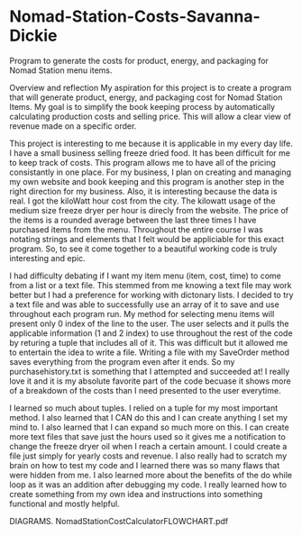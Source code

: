 # Nomad-Station-Costs-Savanna-Dickie
Program to generate the costs for product, energy, and packaging for Nomad Station menu items.

Overview and reflection My aspiration for this project is to create a program that will generate product, energy, and packaging cost for Nomad Station Items. My goal is to simplify the book keeping process by automatically calculating production costs and selling price. This will allow a clear view of revenue made on a specific order.

This project is interesting to me because it is applicable in my every day life. I have a small business selling freeze dried food. It has been difficult for me to keep track of costs. This program allows me to have all of the pricing consistantly in one place. For my business, I plan on creating and managing my own website and book keeping and this program is another step in the right direction for my business. Also, it is interesting because the data is real. I got the kiloWatt hour cost from the city. The kilowatt usage of the medium size freeze dryer per hour is direcly from the website. The price of the items is a rounded average between the last three times I have purchased items from the menu. Throughout the entire course I was notating strings and elements that I felt would be appliciable for this exact program. So, to see it come together to a beautiful working code is truly interesting and epic.

I had difficulty debating if I want my item menu (item, cost, time) to come from a list or a text file. This stemmed from me knowing a text file may work better but I had a preference for working with dictonary lists. I decided to try a text file and was able to successfully use an array of it to save and use throughout each program run. My method for selecting menu items will present only 0 index of the line to the user. The user selects and it pulls the applicable information (1 and 2 index) to use throughout the rest of the code by returing a tuple that includes all of it. This was difficult but it allowed me to entertain the idea to write a file. Writing a file with my SaveOrder method saves everything from the program even after it ends. So my purchasehistory.txt is something that I attempted and succeeded at! I really love it and it is my absolute favorite part of the code becuase it shows more of a breakdown of the costs than I need presented to the user everytime.

I learned so much about tuples. I relied on a tuple for my most important method. I also learned that I CAN do this and I can create anything I set my mind to. I also learned that I can expand so much more on this. I can create more text files that save just the hours used so it gives me a notification to change the freeze dryer oil when I reach a certain amount. I could create a file just simply for yearly costs and revenue. I also really had to scratch my brain on how to test my code and I learned there was so many flaws that were hidden from me. I also learned more about the benefits of the do while loop as it was an addition after debugging my code. I really learned how to create something from my own idea and instructions into something functional and mostly helpful.

DIAGRAMS. NomadStationCostCalculatorFLOWCHART.pdf